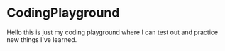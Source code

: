 # CodingPlayground

Hello this is just my coding playground where I can test out and practice new things I've learned.
